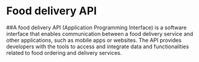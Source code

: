 # Food delivery API

##A food delivery API (Application Programming Interface) is a software interface that enables communication between a food delivery service and other applications, such as mobile apps or websites. The API provides developers with the tools to access and integrate data and functionalities related to food ordering and delivery services.
